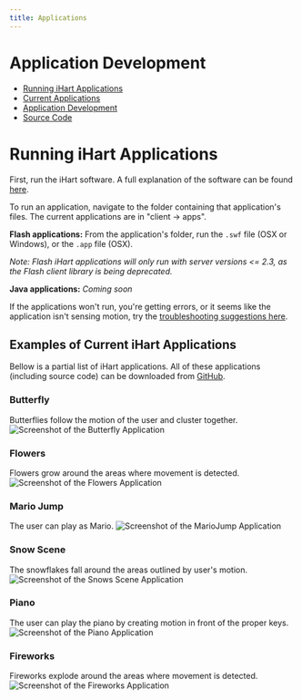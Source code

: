 ```yaml
---
title: Applications
---
```


# Application Development
* [Running iHart Applications](#running-ihart-applications)
* [Current Applications](#examples-of-current-ihart-applications)
* [Application Development](development)
* [Source Code](https://github.com/ihart-mhc/ihart)

# Running iHart Applications

First, run the iHart software. A full explanation of the software can be found [here](/software).

To run an application, navigate to the folder containing that application\'s files.
The current applications are in \"client -> apps\".

**Flash applications:**
From the application's folder, run the `.swf` file (OSX or Windows), or the `.app` file (OSX).

*Note: Flash iHart applications will only run with server versions <= 2.3, as the Flash client library is being deprecated.*

**Java applications:**
*Coming soon*

If the applications won\'t run, you\'re getting errors, or it seems like the application isn\'t
sensing motion, try the [troubleshooting suggestions here](/applications/issues).

## Examples of Current iHart Applications
Bellow is a partial list of iHart applications. All of these applications (including source code) can be downloaded from [GitHub](https://github.com/ihart-mhc/ihart).

### Butterfly
Butterflies follow the motion of the user and cluster together.
![Screenshot of the Butterfly Application](img/butterflies.png)

### Flowers
Flowers grow around the areas where movement is detected.
![Screenshot of the Flowers Application](img/flowers.png)

### Mario Jump
The user can play as Mario.
![Screenshot of the MarioJump Application](img/marioJump.png)

### Snow Scene
The snowflakes fall around the areas outlined by user\'s motion.
![Screenshot of the Snows Scene Application](img/snowScene.png)

### Piano
The user can play the piano by creating motion in front of the proper keys.
![Screenshot of the Piano Application](img/piano.png)

### Fireworks
Fireworks explode around the areas where movement is detected.
![Screenshot of the Fireworks Application](img/fireworks.png)

